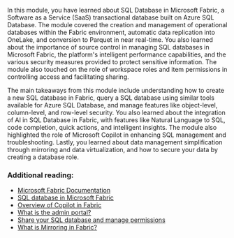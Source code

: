 In this module, you have learned about SQL Database in Microsoft Fabric, a Software as a Service (SaaS) transactional database built on Azure SQL Database. The module covered the creation and management of operational databases within the Fabric environment, automatic data replication into OneLake, and conversion to Parquet in near real-time. You also learned about the importance of source control in managing SQL databases in Microsoft Fabric, the platform's intelligent performance capabilities, and the various security measures provided to protect sensitive information. The module also touched on the role of workspace roles and item permissions in controlling access and facilitating sharing.

The main takeaways from this module include understanding how to create a new SQL database in Fabric, query a SQL database using similar tools available for Azure SQL Database, and manage features like object-level, column-level, and row-level security. You also learned about the integration of AI in SQL Database in Fabric, with features like Natural Language to SQL, code completion, quick actions, and intelligent insights. The module also highlighted the role of Microsoft Copilot in enhancing SQL management and troubleshooting. Lastly, you learned about data management simplification through mirroring and data virtualization, and how to secure your data by creating a database role.

### Additional reading:

- [Microsoft Fabric Documentation](/azure/service-fabric?azure-portal=true)
- [SQL database in Microsoft Fabric](/fabric/database/sql/overview?azure-portal=true)
- [Overview of Copilot in Fabric](/fabric/get-started/copilot-fabric-overview?azure-portal=true)
- [What is the admin portal?](/fabric/admin/admin-center?azure-portal=true)
- [Share your SQL database and manage permissions](/fabric/database/sql/share-sql-manage-permission?azure-portal=true)
- [What is Mirroring in Fabric?](/fabric/database/mirrored-database/overview?azure-portal=true)
